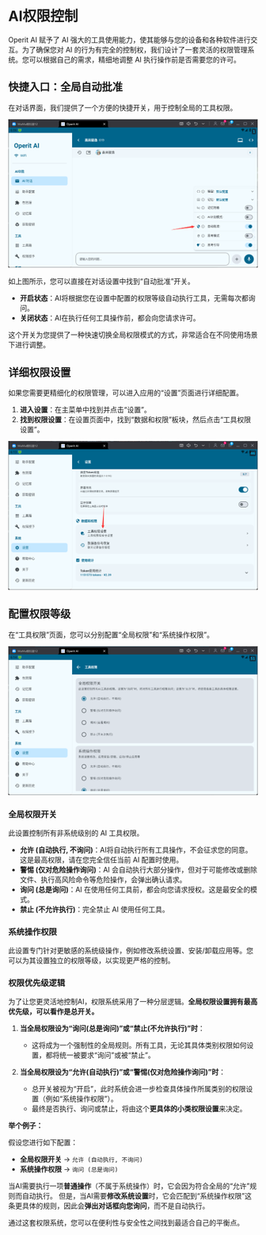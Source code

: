 # AI权限控制

Operit AI 赋予了 AI 强大的工具使用能力，使其能够与您的设备和各种软件进行交互。为了确保您对 AI 的行为有完全的控制权，我们设计了一套灵活的权限管理系统。您可以根据自己的需求，精细地调整 AI 执行操作前是否需要您的许可。

## 快捷入口：全局自动批准

在对话界面，我们提供了一个方便的快捷开关，用于控制全局的工具权限。

![全局自动批准开关](</manuals/assets/permission/image.png>)

如上图所示，您可以直接在对话设置中找到“自动批准”开关。

-   **开启状态**：AI将根据您在设置中配置的权限等级自动执行工具，无需每次都询问。
-   **关闭状态**：AI在执行任何工具操作前，都会向您请求许可。

这个开关为您提供了一种快速切换全局权限模式的方式，非常适合在不同使用场景下进行调整。

## 详细权限设置

如果您需要更精细化的权限管理，可以进入应用的“设置”页面进行详细配置。

1.  **进入设置**：在主菜单中找到并点击“设置”。
2.  **找到权限设置**：在设置页面中，找到“数据和权限”板块，然后点击“工具权限设置”。

![工具权限设置入口](</manuals/assets/permission/image2.png>)

## 配置权限等级

在“工具权限”页面，您可以分别配置“全局权限”和“系统操作权限”。

![权限等级配置](</manuals/assets/permission/image3.png>)

### 全局权限开关

此设置控制所有非系统级别的 AI 工具权限。

-   **允许 (自动执行, 不询问)**：AI将自动执行所有工具操作，不会征求您的同意。这是最高权限，请在您完全信任当前 AI 配置时使用。
-   **警惕 (仅对危险操作询问)**：AI 会自动执行大部分操作，但对于可能修改或删除文件、执行高风险命令等危险操作，会弹出确认请求。
-   **询问 (总是询问)**：AI 在使用任何工具前，都会向您请求授权。这是最安全的模式。
-   **禁止 (不允许执行)**：完全禁止 AI 使用任何工具。

### 系统操作权限

此设置专门针对更敏感的系统级操作，例如修改系统设置、安装/卸载应用等。您可以为其设置独立的权限等级，以实现更严格的控制。

### 权限优先级逻辑

为了让您更灵活地控制AI，权限系统采用了一种分层逻辑。**全局权限设置拥有最高优先级，可以看作是总开关。**

1.  **当全局权限设为“询问(总是询问)”或“禁止(不允许执行)”时**：
    *   这将成为一个强制性的全局规则。所有工具，无论其具体类别权限如何设置，都将统一被要求“询问”或被“禁止”。

2.  **当全局权限设为“允许(自动执行)”或“警惕(仅对危险操作询问)”时**：
    *   总开关被视为“开启”，此时系统会进一步检查具体操作所属类别的权限设置（例如“系统操作权限”）。
    *   最终是否执行、询问或禁止，将由这个**更具体的小类权限设置**来决定。

**举个例子：**

假设您进行如下配置：

*   **全局权限开关** -> `允许 (自动执行, 不询问)`
*   **系统操作权限** -> `询问 (总是询问)`

当AI需要执行一项**普通操作**（不属于系统操作）时，它会因为符合全局的“允许”规则而自动执行。
但是，当AI需要**修改系统设置**时，它会匹配到“系统操作权限”这条更具体的规则，因此会**弹出对话框向您询问**，而不是自动执行。

通过这套权限系统，您可以在便利性与安全性之间找到最适合自己的平衡点。 
